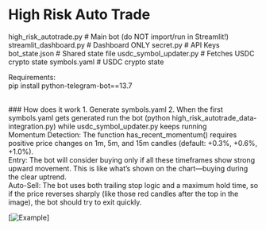 # High Risk Auto Trade
  
high_risk_autotrade.py                # Main bot (do NOT import/run in Streamlit!)
streamlit_dashboard.py                # Dashboard ONLY
secret.py                             # API Keys
bot_state.json                        # Shared state file
usdc_symbol_updater.py                # Fetches USDC crypto state
symbols.yaml                          # USDC crypto state

Requirements:  
pip install python-telegram-bot==13.7  

  
<br />
### How does it work
1. Generate symbols.yaml  
2. When the first symbols.yaml gets generated run the bot (python high_risk_autotrade_data-integration.py) while usdc_symbol_updater.py keeps running  
  
<br />
Momentum Detection:  
The function has_recent_momentum() requires positive price changes on 1m, 5m, and 15m candles (default: +0.3%, +0.6%, +1.0%).
<br />
Entry:  
The bot will consider buying only if all these timeframes show strong upward movement. This is like what’s shown on the chart—buying during the clear uptrend.
<br />
Auto-Sell:  
The bot uses both trailing stop logic and a maximum hold time, so if the price reverses sharply (like those red candles after the top in the image), the bot should try to exit quickly.

[![Example](https://imgur.com/a/VGdat0m "Momentum")]